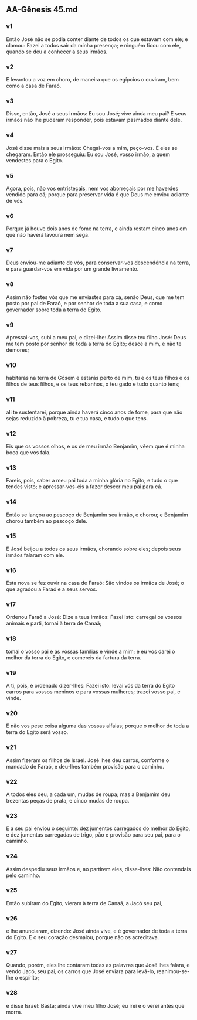## AA-Gênesis 45.md
### v1
 Então José não se podia conter diante de todos os que estavam com ele; e clamou: Fazei a todos sair da minha presença; e ninguém ficou com ele, quando se deu a conhecer a seus irmãos.
### v2
 E levantou a voz em choro, de maneira que os egípcios o ouviram, bem como a casa de Faraó.
### v3
 Disse, então, José a seus irmãos: Eu sou José; vive ainda meu pai? E seus irmãos não lhe puderam responder, pois estavam pasmados diante dele.
### v4
 José disse mais a seus irmãos: Chegai-vos a mim, peço-vos. E eles se chegaram. Então ele prosseguiu: Eu sou José, vosso irmão, a quem vendestes para o Egito.
### v5
 Agora, pois, não vos entristeçais, nem vos aborreçais por me haverdes vendido para cá; porque para preservar vida é que Deus me enviou adiante de vós.
### v6
 Porque já houve dois anos de fome na terra, e ainda restam cinco anos em que não haverá lavoura nem sega.
### v7
 Deus enviou-me adiante de vós, para conservar-vos descendência na terra, e para guardar-vos em vida por um grande livramento.
### v8
 Assim não fostes vós que me enviastes para cá, senão Deus, que me tem posto por pai de Faraó, e por senhor de toda a sua casa, e como governador sobre toda a terra do Egito.
### v9
 Apressai-vos, subi a meu pai, e dizei-lhe: Assim disse teu filho José: Deus me tem posto por senhor de toda a terra do Egito; desce a mim, e não te demores;
### v10
 habitarás na terra de Gósem e estarás perto de mim, tu e os teus filhos e os filhos de teus filhos, e os teus rebanhos, o teu gado e tudo quanto tens;
### v11
 ali te sustentarei, porque ainda haverá cinco anos de fome, para que não sejas reduzido à pobreza, tu e tua casa, e tudo o que tens.
### v12
 Eis que os vossos olhos, e os de meu irmão Benjamim, vêem que é minha boca que vos fala.
### v13
 Fareis, pois, saber a meu pai toda a minha glória no Egito; e tudo o que tendes visto; e apressar-vos-eis a fazer descer meu pai para cá.
### v14
 Então se lançou ao pescoço de Benjamim seu irmão, e chorou; e Benjamim chorou também ao pescoço dele.
### v15
 E José beijou a todos os seus irmãos, chorando sobre eles; depois seus irmãos falaram com ele.
### v16
 Esta nova se fez ouvir na casa de Faraó: São vindos os irmãos de José; o que agradou a Faraó e a seus servos.
### v17
 Ordenou Faraó a José: Dize a teus irmãos: Fazei isto: carregai os vossos animais e parti, tornai à terra de Canaã;
### v18
 tomai o vosso pai e as vossas famílias e vinde a mim; e eu vos darei o melhor da terra do Egito, e comereis da fartura da terra.
### v19
 A ti, pois, é ordenado dizer-lhes: Fazei isto: levai vós da terra do Egito carros para vossos meninos e para vossas mulheres; trazei vosso pai, e vinde.
### v20
 E não vos pese coisa alguma das vossas alfaias; porque o melhor de toda a terra do Egito será vosso.
### v21
 Assim fizeram os filhos de Israel. José lhes deu carros, conforme o mandado de Faraó, e deu-lhes também provisão para o caminho.
### v22
 A todos eles deu, a cada um, mudas de roupa; mas a Benjamim deu trezentas peças de prata, e cinco mudas de roupa.
### v23
 E a seu pai enviou o seguinte: dez jumentos carregados do melhor do Egito, e dez jumentas carregadas de trigo, pão e provisão para seu pai, para o caminho.
### v24
 Assim despediu seus irmãos e, ao partirem eles, disse-lhes: Não contendais pelo caminho.
### v25
 Então subiram do Egito, vieram à terra de Canaã, a Jacó seu pai,
### v26
 e lhe anunciaram, dizendo: José ainda vive, e é governador de toda a terra do Egito. E o seu coração desmaiou, porque não os acreditava.
### v27
 Quando, porém, eles lhe contaram todas as palavras que José lhes falara, e vendo Jacó, seu pai, os carros que José enviara para levá-lo, reanimou-se-lhe o espírito;
### v28
 e disse Israel: Basta; ainda vive meu filho José; eu irei e o verei antes que morra.
